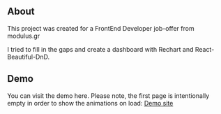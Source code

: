 ## About

This project was created for a FrontEnd Developer job-offer from modulus.gr

I tried to fill in the gaps and create a dashboard with Rechart and React-Beautiful-DnD.

## Demo

You can visit the demo here. Please note, the first page is intentionally empty in order to show the animations on load: <a href="https://vpetridis.github.io/react-dashboard_02/"> Demo site</a>
